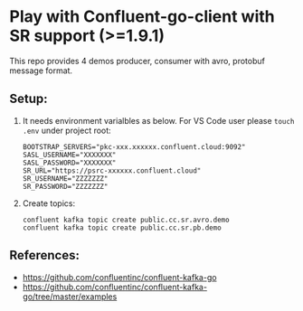 # Play with Confluent-go-client with SR support (>=1.9.1)

This repo provides 4 demos producer, consumer with avro, protobuf message format.

## Setup:

1. It needs environment varialbles as below. For VS Code user please `touch .env` under project root:
   ```
   BOOTSTRAP_SERVERS="pkc-xxx.xxxxxx.confluent.cloud:9092"
   SASL_USERNAME="XXXXXXX"
   SASL_PASSWORD="XXXXXXX"
   SR_URL="https://psrc-xxxxxx.confluent.cloud"
   SR_USERNAME="ZZZZZZZ"
   SR_PASSWORD="ZZZZZZZ"
   ```
2. Create topics:
   ```
   confluent kafka topic create public.cc.sr.avro.demo
   confluent kafka topic create public.cc.sr.pb.demo
   ```

## References:
- https://github.com/confluentinc/confluent-kafka-go
- https://github.com/confluentinc/confluent-kafka-go/tree/master/examples